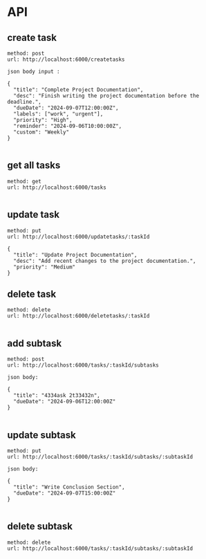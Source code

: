 
# API


## create task

```
method: post
url: http://localhost:6000/createtasks

json body input :

{
  "title": "Complete Project Documentation",
  "desc": "Finish writing the project documentation before the deadline.",
  "dueDate": "2024-09-07T12:00:00Z",
  "labels": ["work", "urgent"],
  "priority": "High",
  "reminder": "2024-09-06T10:00:00Z",
  "custom": "Weekly"
}


```

## get all tasks

```
method: get
url: http://localhost:6000/tasks


```
## update task

```
method: put
url: http://localhost:6000/updatetasks/:taskId

{
  "title": "Update Project Documentation",
  "desc": "Add recent changes to the project documentation.",
  "priority": "Medium"
}

```

## delete task

```
method: delete
url: http://localhost:6000/deletetasks/:taskId


```

## add subtask

```
method: post
url: http://localhost:6000/tasks/:taskId/subtasks

json body:

{
  "title": "4334ask 2t33432n",
  "dueDate": "2024-09-06T12:00:00Z"
}


```

## update subtask

```
method: put
url: http://localhost:6000/tasks/:taskId/subtasks/:subtaskId

json body:

{
  "title": "Write Conclusion Section",
  "dueDate": "2024-09-07T15:00:00Z"
}


```

## delete subtask

```
method: delete
url: http://localhost:6000/tasks/:taskId/subtasks/:subtaskId



```